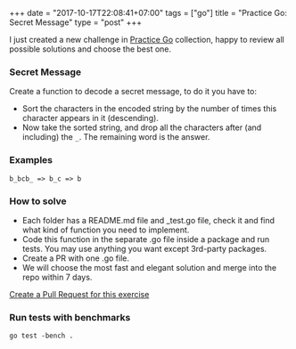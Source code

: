+++
date = "2017-10-17T22:08:41+07:00"
tags = ["go"]
title = "Practice Go: Secret Message"
type = "post"
+++

I just created a new challenge in [Practice Go](https://github.com/plutov/practice-go) collection, happy to review all possible solutions and choose the best one.

### Secret Message

Create a function to decode a secret message, to do it you have to:
 - Sort the characters in the encoded string by the number of times this character appears in it (descending).
 - Now take the sorted string, and drop all the characters after (and including) the `_`. The remaining word is the answer.

### Examples

```
b_bcb_ => b_c => b
```

### How to solve

 - Each folder has a README.md file and _test.go file, check it and find what kind of function you need to implement.
 - Code this function in the separate .go file inside a package and run tests. You may use anything you want except 3rd-party packages.
 - Create a PR with one .go file.
 - We will choose the most fast and elegant solution and merge into the repo within 7 days.

[Create a Pull Request for this exercise](https://github.com/plutov/practice-go/tree/master/secretmessage)

### Run tests with benchmarks

```
go test -bench .
```